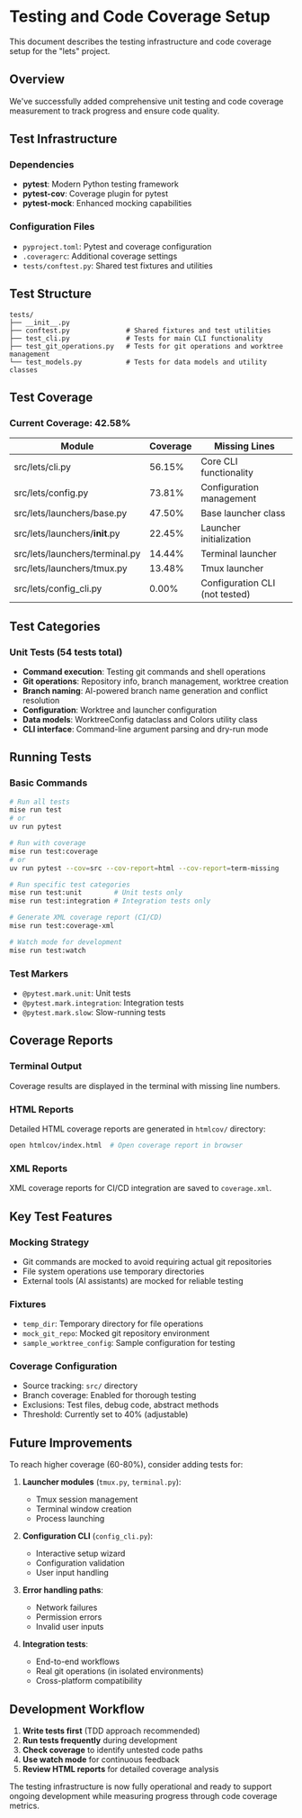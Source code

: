 # Testing and Code Coverage Setup

This document describes the testing infrastructure and code coverage setup for the "lets" project.

## Overview

We've successfully added comprehensive unit testing and code coverage measurement to track progress and ensure code quality.

## Test Infrastructure

### Dependencies
- **pytest**: Modern Python testing framework
- **pytest-cov**: Coverage plugin for pytest  
- **pytest-mock**: Enhanced mocking capabilities

### Configuration Files
- `pyproject.toml`: Pytest and coverage configuration
- `.coveragerc`: Additional coverage settings
- `tests/conftest.py`: Shared test fixtures and utilities

## Test Structure

```
tests/
├── __init__.py
├── conftest.py              # Shared fixtures and test utilities
├── test_cli.py              # Tests for main CLI functionality
├── test_git_operations.py   # Tests for git operations and worktree management
└── test_models.py           # Tests for data models and utility classes
```

## Test Coverage

### Current Coverage: 42.58%

| Module | Coverage | Missing Lines |
|--------|----------|---------------|
| src/lets/cli.py | 56.15% | Core CLI functionality |
| src/lets/config.py | 73.81% | Configuration management |
| src/lets/launchers/base.py | 47.50% | Base launcher class |
| src/lets/launchers/__init__.py | 22.45% | Launcher initialization |
| src/lets/launchers/terminal.py | 14.44% | Terminal launcher |
| src/lets/launchers/tmux.py | 13.48% | Tmux launcher |
| src/lets/config_cli.py | 0.00% | Configuration CLI (not tested) |

## Test Categories

### Unit Tests (54 tests total)
- **Command execution**: Testing git commands and shell operations
- **Git operations**: Repository info, branch management, worktree creation
- **Branch naming**: AI-powered branch name generation and conflict resolution
- **Configuration**: Worktree and launcher configuration
- **Data models**: WorktreeConfig dataclass and Colors utility class
- **CLI interface**: Command-line argument parsing and dry-run mode

## Running Tests

### Basic Commands
```bash
# Run all tests
mise run test
# or
uv run pytest

# Run with coverage
mise run test:coverage
# or  
uv run pytest --cov=src --cov-report=html --cov-report=term-missing

# Run specific test categories
mise run test:unit        # Unit tests only
mise run test:integration # Integration tests only

# Generate XML coverage report (CI/CD)
mise run test:coverage-xml

# Watch mode for development
mise run test:watch
```

### Test Markers
- `@pytest.mark.unit`: Unit tests
- `@pytest.mark.integration`: Integration tests
- `@pytest.mark.slow`: Slow-running tests

## Coverage Reports

### Terminal Output
Coverage results are displayed in the terminal with missing line numbers.

### HTML Reports
Detailed HTML coverage reports are generated in `htmlcov/` directory:
```bash
open htmlcov/index.html  # Open coverage report in browser
```

### XML Reports
XML coverage reports for CI/CD integration are saved to `coverage.xml`.

## Key Test Features

### Mocking Strategy
- Git commands are mocked to avoid requiring actual git repositories
- File system operations use temporary directories
- External tools (AI assistants) are mocked for reliable testing

### Fixtures
- `temp_dir`: Temporary directory for file operations
- `mock_git_repo`: Mocked git repository environment
- `sample_worktree_config`: Sample configuration for testing

### Coverage Configuration
- Source tracking: `src/` directory
- Branch coverage: Enabled for thorough testing
- Exclusions: Test files, debug code, abstract methods
- Threshold: Currently set to 40% (adjustable)

## Future Improvements

To reach higher coverage (60-80%), consider adding tests for:

1. **Launcher modules** (`tmux.py`, `terminal.py`): 
   - Tmux session management
   - Terminal window creation
   - Process launching

2. **Configuration CLI** (`config_cli.py`):
   - Interactive setup wizard
   - Configuration validation
   - User input handling

3. **Error handling paths**:
   - Network failures
   - Permission errors
   - Invalid user inputs

4. **Integration tests**:
   - End-to-end workflows
   - Real git operations (in isolated environments)
   - Cross-platform compatibility

## Development Workflow

1. **Write tests first** (TDD approach recommended)
2. **Run tests frequently** during development
3. **Check coverage** to identify untested code paths
4. **Use watch mode** for continuous feedback
5. **Review HTML reports** for detailed coverage analysis

The testing infrastructure is now fully operational and ready to support ongoing development while measuring progress through code coverage metrics.